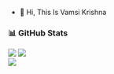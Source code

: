 - 👋 Hi, This Is  Vamsi Krishna

<!---
69492/69492 is a ✨ special ✨ repository because its `README.md` (this file) appears on your GitHub profile.
You can click the Preview link to take a look at your changes.
--->
### 📊 GitHub Stats
![](https://github-readme-stats.vercel.app/api?username=69492&theme=default&hide_border=false&include_all_commits=true&count_private=false)
![](https://github-readme-streak-stats.herokuapp.com/?user=69492&theme=default&hide_border=false)<br/>
![](https://github-readme-stats.vercel.app/api/top-langs/?username=69492&theme=default&hide_border=false&include_all_commits=true&count_private=false&layout=compact)
